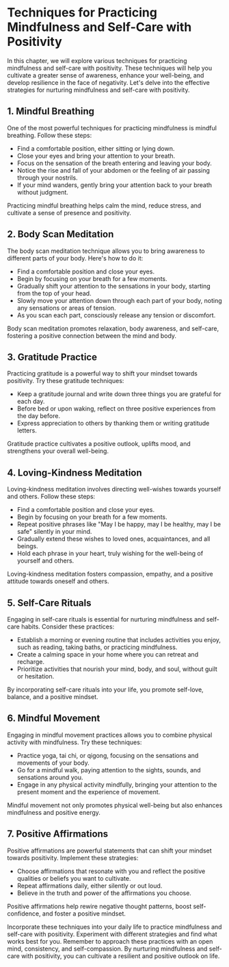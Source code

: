 Techniques for Practicing Mindfulness and Self-Care with Positivity
============================================================================

In this chapter, we will explore various techniques for practicing mindfulness and self-care with positivity. These techniques will help you cultivate a greater sense of awareness, enhance your well-being, and develop resilience in the face of negativity. Let's delve into the effective strategies for nurturing mindfulness and self-care with positivity.

**1. Mindful Breathing**
------------------------

One of the most powerful techniques for practicing mindfulness is mindful breathing. Follow these steps:

* Find a comfortable position, either sitting or lying down.
* Close your eyes and bring your attention to your breath.
* Focus on the sensation of the breath entering and leaving your body.
* Notice the rise and fall of your abdomen or the feeling of air passing through your nostrils.
* If your mind wanders, gently bring your attention back to your breath without judgment.

Practicing mindful breathing helps calm the mind, reduce stress, and cultivate a sense of presence and positivity.

**2. Body Scan Meditation**
---------------------------

The body scan meditation technique allows you to bring awareness to different parts of your body. Here's how to do it:

* Find a comfortable position and close your eyes.
* Begin by focusing on your breath for a few moments.
* Gradually shift your attention to the sensations in your body, starting from the top of your head.
* Slowly move your attention down through each part of your body, noting any sensations or areas of tension.
* As you scan each part, consciously release any tension or discomfort.

Body scan meditation promotes relaxation, body awareness, and self-care, fostering a positive connection between the mind and body.

**3. Gratitude Practice**
-------------------------

Practicing gratitude is a powerful way to shift your mindset towards positivity. Try these gratitude techniques:

* Keep a gratitude journal and write down three things you are grateful for each day.
* Before bed or upon waking, reflect on three positive experiences from the day before.
* Express appreciation to others by thanking them or writing gratitude letters.

Gratitude practice cultivates a positive outlook, uplifts mood, and strengthens your overall well-being.

**4. Loving-Kindness Meditation**
---------------------------------

Loving-kindness meditation involves directing well-wishes towards yourself and others. Follow these steps:

* Find a comfortable position and close your eyes.
* Begin by focusing on your breath for a few moments.
* Repeat positive phrases like "May I be happy, may I be healthy, may I be safe" silently in your mind.
* Gradually extend these wishes to loved ones, acquaintances, and all beings.
* Hold each phrase in your heart, truly wishing for the well-being of yourself and others.

Loving-kindness meditation fosters compassion, empathy, and a positive attitude towards oneself and others.

**5. Self-Care Rituals**
------------------------

Engaging in self-care rituals is essential for nurturing mindfulness and self-care habits. Consider these practices:

* Establish a morning or evening routine that includes activities you enjoy, such as reading, taking baths, or practicing mindfulness.
* Create a calming space in your home where you can retreat and recharge.
* Prioritize activities that nourish your mind, body, and soul, without guilt or hesitation.

By incorporating self-care rituals into your life, you promote self-love, balance, and a positive mindset.

**6. Mindful Movement**
-----------------------

Engaging in mindful movement practices allows you to combine physical activity with mindfulness. Try these techniques:

* Practice yoga, tai chi, or qigong, focusing on the sensations and movements of your body.
* Go for a mindful walk, paying attention to the sights, sounds, and sensations around you.
* Engage in any physical activity mindfully, bringing your attention to the present moment and the experience of movement.

Mindful movement not only promotes physical well-being but also enhances mindfulness and positive energy.

**7. Positive Affirmations**
----------------------------

Positive affirmations are powerful statements that can shift your mindset towards positivity. Implement these strategies:

* Choose affirmations that resonate with you and reflect the positive qualities or beliefs you want to cultivate.
* Repeat affirmations daily, either silently or out loud.
* Believe in the truth and power of the affirmations you choose.

Positive affirmations help rewire negative thought patterns, boost self-confidence, and foster a positive mindset.

Incorporate these techniques into your daily life to practice mindfulness and self-care with positivity. Experiment with different strategies and find what works best for you. Remember to approach these practices with an open mind, consistency, and self-compassion. By nurturing mindfulness and self-care with positivity, you can cultivate a resilient and positive outlook on life.
